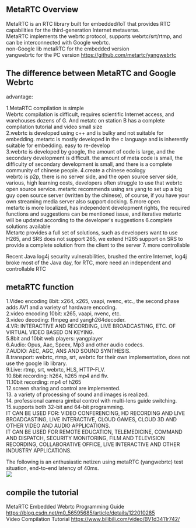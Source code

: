 ## MetaRTC Overview
MetaRTC is an RTC library built for embedded/IoT that provides RTC capabilities for the third-generation Internet metaverse.  
MetaRTC implements the webrtc protocol, supports webrtc/srt/rtmp, and can be interconnected with Google webrtc.  
non-Google lib metaRTC for the embedded version  
yangwebrtc for the PC version https://github.com/metartc/yangwebrtc  

## The difference between MetaRTC and Google Webrtc  
advantage:  

1.MetaRTC compilation is simple  
Webrtc compilation is difficult, requires scientific Internet access, and warehouses dozens of G. And metatc on station B has a complete compilation tutorial and video
small size  
2.webrtc is developed using c++ and is bulky and not suitable for embedding. metartc is mostly developed in the c language and is inherently suitable for embedding.
easy to re-develop  
3.webrtc is developed by google, the amount of code is large, and the secondary development is difficult. the amount of meta code is small, the difficulty of secondary development is small, and there is a complete community of chinese people.
4.create a chinese ecology  
 webrtc is p2p, there is no server side, and the open source server side, various, high learning costs, developers often struggle to use that webrtc open source service. metartc recommends using srs yang to set up a big guy open source server (written by the chinese), of course, if you have your own streaming media server also support docking.
5.more open  
metartc is more localized, has independent development rights, the required functions and suggestions can be mentioned issue, and iterative metartc will be updated according to the developer's suggestions
6.complete solutions available  
Metartc provides a full set of solutions, such as developers want to use H265, and SRS does not support 265, we extend H265 support on SRS to provide a complete solution from the client to the server
7. more controllable  

Recent Java log4j security vulnerabilities, brushed the entire Internet, log4j broke most of the Java day, for RTC, more need an independent and controllable RTC

## metaRTC function
1.Video encoding 8bit: x264, x265, vaapi, nvenc, etc., the second phase adds AV1 and a variety of hardware encoding.  
2.video encoding 10bit: x265, vaapi, nvenc, etc.  
3.video decoding: ffmpeg and yangh264decoder.   
4.VR: INTERACTIVE AND RECORDING, LIVE BROADCASTING, ETC. OF VIRTUAL VIDEO BASED ON KEYING.  
5.8bit and 10bit web players: yangplayer  
6.Audio: Opus, Aac, Speex, Mp3 and other audio codecs.  
7.AUDIO: AEC, AGC, ANS AND SOUND SYNTHESIS.  
8.transport: webrtc, rtmp, srt, webrtc for their own implementation, does not use the google lib library.  
9.Live: rtmp, srt, webrtc, HLS, HTTP-FLV.  
10.8bit recording: h264, h265 mp4 and flv.  
11.10bit recording: mp4 of h265  
12.screen sharing and control are implemented.  
13. a variety of processing of sound and images is realized.  
14. professional camera gimbal control with multi-lens guide switching.  
15.supports both 32-bit and 64-bit programming.  
IT CAN BE USED FOR: VIDEO CONFERENCING, HD RECORDING AND LIVE BROADCASTING, LIVE INTERACTIVE, CLOUD GAMES, CLOUD 3D AND OTHER VIDEO AND AUDIO APPLICATIONS.   
IT CAN BE USED FOR REMOTE EDUCATION, TELEMEDICINE, COMMAND AND DISPATCH, SECURITY MONITORING, FILM AND TELEVISION RECORDING, COLLABORATIVE OFFICE, LIVE INTERACTIVE AND OTHER INDUSTRY APPLICATIONS.  

The following is an enthusiastic netizen using metaRTC (yangwebrtc) test situation, end-to-end latency of 40ms.  
![](https://img-blog.csdnimg.cn/fbd331e04ad94910804a5786f725a297.png?x-oss-process=image/watermark,type_ZHJvaWRzYW5zZmFsbGJhY2s,shadow_50,text_Q1NETiBAeWFuZ3J0Yw==,size_20,color_FFFFFF,t_70,g_se,x_16)

## compile the tutorial
MetaRTC Embedded Webrtc Programming Guide https://blog.csdn.net/m0_56595685/article/details/122010285  
Video Compilation Tutorial https://www.bilibili.com/video/BV1d3411r742/  

